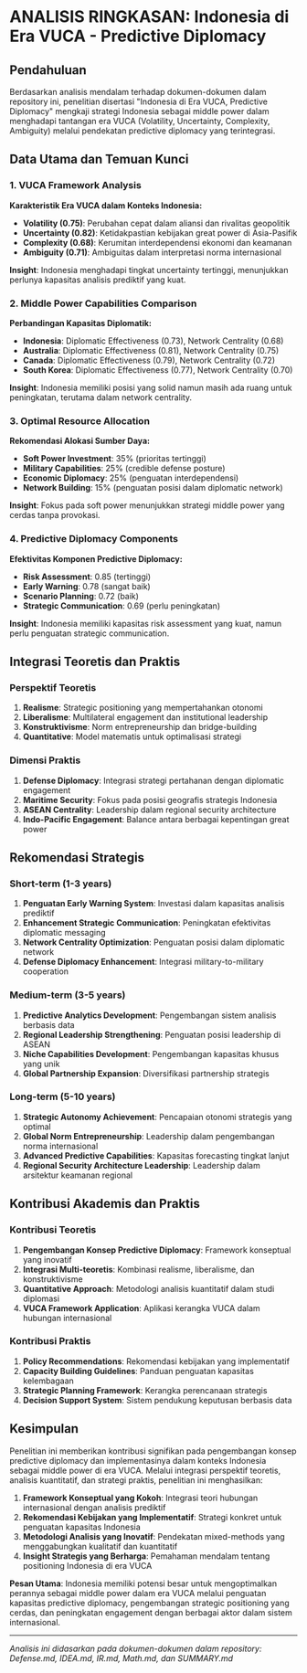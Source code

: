 # ANALISIS RINGKASAN: Indonesia di Era VUCA - Predictive Diplomacy

## Pendahuluan

Berdasarkan analisis mendalam terhadap dokumen-dokumen dalam repository ini, penelitian disertasi "Indonesia di Era VUCA, Predictive Diplomacy" mengkaji strategi Indonesia sebagai middle power dalam menghadapi tantangan era VUCA (Volatility, Uncertainty, Complexity, Ambiguity) melalui pendekatan predictive diplomacy yang terintegrasi.

## Data Utama dan Temuan Kunci

### 1. VUCA Framework Analysis
**Karakteristik Era VUCA dalam Konteks Indonesia:**
- **Volatility (0.75)**: Perubahan cepat dalam aliansi dan rivalitas geopolitik
- **Uncertainty (0.82)**: Ketidakpastian kebijakan great power di Asia-Pasifik
- **Complexity (0.68)**: Kerumitan interdependensi ekonomi dan keamanan
- **Ambiguity (0.71)**: Ambiguitas dalam interpretasi norma internasional

**Insight**: Indonesia menghadapi tingkat uncertainty tertinggi, menunjukkan perlunya kapasitas analisis prediktif yang kuat.

### 2. Middle Power Capabilities Comparison
**Perbandingan Kapasitas Diplomatik:**
- **Indonesia**: Diplomatic Effectiveness (0.73), Network Centrality (0.68)
- **Australia**: Diplomatic Effectiveness (0.81), Network Centrality (0.75)
- **Canada**: Diplomatic Effectiveness (0.79), Network Centrality (0.72)
- **South Korea**: Diplomatic Effectiveness (0.77), Network Centrality (0.70)

**Insight**: Indonesia memiliki posisi yang solid namun masih ada ruang untuk peningkatan, terutama dalam network centrality.

### 3. Optimal Resource Allocation
**Rekomendasi Alokasi Sumber Daya:**
- **Soft Power Investment**: 35% (prioritas tertinggi)
- **Military Capabilities**: 25% (credible defense posture)
- **Economic Diplomacy**: 25% (penguatan interdependensi)
- **Network Building**: 15% (penguatan posisi dalam diplomatic network)

**Insight**: Fokus pada soft power menunjukkan strategi middle power yang cerdas tanpa provokasi.

### 4. Predictive Diplomacy Components
**Efektivitas Komponen Predictive Diplomacy:**
- **Risk Assessment**: 0.85 (tertinggi)
- **Early Warning**: 0.78 (sangat baik)
- **Scenario Planning**: 0.72 (baik)
- **Strategic Communication**: 0.69 (perlu peningkatan)

**Insight**: Indonesia memiliki kapasitas risk assessment yang kuat, namun perlu penguatan strategic communication.

## Integrasi Teoretis dan Praktis

### Perspektif Teoretis
1. **Realisme**: Strategic positioning yang mempertahankan otonomi
2. **Liberalisme**: Multilateral engagement dan institutional leadership
3. **Konstruktivisme**: Norm entrepreneurship dan bridge-building
4. **Quantitative**: Model matematis untuk optimalisasi strategi

### Dimensi Praktis
1. **Defense Diplomacy**: Integrasi strategi pertahanan dengan diplomatic engagement
2. **Maritime Security**: Fokus pada posisi geografis strategis Indonesia
3. **ASEAN Centrality**: Leadership dalam regional security architecture
4. **Indo-Pacific Engagement**: Balance antara berbagai kepentingan great power

## Rekomendasi Strategis

### Short-term (1-3 years)
1. **Penguatan Early Warning System**: Investasi dalam kapasitas analisis prediktif
2. **Enhancement Strategic Communication**: Peningkatan efektivitas diplomatic messaging
3. **Network Centrality Optimization**: Penguatan posisi dalam diplomatic network
4. **Defense Diplomacy Enhancement**: Integrasi military-to-military cooperation

### Medium-term (3-5 years)
1. **Predictive Analytics Development**: Pengembangan sistem analisis berbasis data
2. **Regional Leadership Strengthening**: Penguatan posisi leadership di ASEAN
3. **Niche Capabilities Development**: Pengembangan kapasitas khusus yang unik
4. **Global Partnership Expansion**: Diversifikasi partnership strategis

### Long-term (5-10 years)
1. **Strategic Autonomy Achievement**: Pencapaian otonomi strategis yang optimal
2. **Global Norm Entrepreneurship**: Leadership dalam pengembangan norma internasional
3. **Advanced Predictive Capabilities**: Kapasitas forecasting tingkat lanjut
4. **Regional Security Architecture Leadership**: Leadership dalam arsitektur keamanan regional

## Kontribusi Akademis dan Praktis

### Kontribusi Teoretis
1. **Pengembangan Konsep Predictive Diplomacy**: Framework konseptual yang inovatif
2. **Integrasi Multi-teoretis**: Kombinasi realisme, liberalisme, dan konstruktivisme
3. **Quantitative Approach**: Metodologi analisis kuantitatif dalam studi diplomasi
4. **VUCA Framework Application**: Aplikasi kerangka VUCA dalam hubungan internasional

### Kontribusi Praktis
1. **Policy Recommendations**: Rekomendasi kebijakan yang implementatif
2. **Capacity Building Guidelines**: Panduan penguatan kapasitas kelembagaan
3. **Strategic Planning Framework**: Kerangka perencanaan strategis
4. **Decision Support System**: Sistem pendukung keputusan berbasis data

## Kesimpulan

Penelitian ini memberikan kontribusi signifikan pada pengembangan konsep predictive diplomacy dan implementasinya dalam konteks Indonesia sebagai middle power di era VUCA. Melalui integrasi perspektif teoretis, analisis kuantitatif, dan strategi praktis, penelitian ini menghasilkan:

1. **Framework Konseptual yang Kokoh**: Integrasi teori hubungan internasional dengan analisis prediktif
2. **Rekomendasi Kebijakan yang Implementatif**: Strategi konkret untuk penguatan kapasitas Indonesia
3. **Metodologi Analisis yang Inovatif**: Pendekatan mixed-methods yang menggabungkan kualitatif dan kuantitatif
4. **Insight Strategis yang Berharga**: Pemahaman mendalam tentang positioning Indonesia di era VUCA

**Pesan Utama**: Indonesia memiliki potensi besar untuk mengoptimalkan perannya sebagai middle power dalam era VUCA melalui penguatan kapasitas predictive diplomacy, pengembangan strategic positioning yang cerdas, dan peningkatan engagement dengan berbagai aktor dalam sistem internasional.

---

*Analisis ini didasarkan pada dokumen-dokumen dalam repository: Defense.md, IDEA.md, IR.md, Math.md, dan SUMMARY.md*
